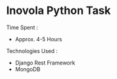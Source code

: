 # Inovola Python Task

Time Spent :

* Approx. 4-5 Hours

Technologies Used :

* Django Rest Framework
* MongoDB
